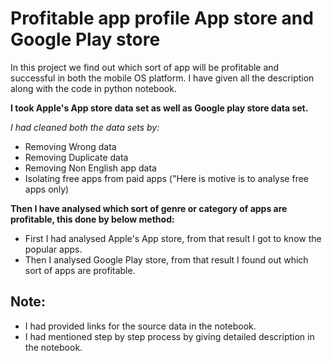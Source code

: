 # Profitable app profile App store and Google Play store
In this project we find out which sort of app will be profitable and successful in both the mobile OS platform. I have given all the description along with the code in python notebook.

**I took Apple's App store data set as well as Google play store data set.**

*I had cleaned both the data sets by:*

 * Removing Wrong data
 * Removing Duplicate data
 * Removing Non English app data
 * Isolating free apps from paid apps ("Here is motive is to analyse free apps only)
 
**Then I have analysed which sort of genre or category of apps are profitable, this done by below method:**

 * First I had analysed Apple's App store, from that result I got to know the popular apps.
 * Then I analysed Google Play store, from that result I found out which sort of apps are profitable.
 
## Note:

 * I had provided links for the source data in the notebook.
 * I had mentioned step by step process by giving detailed description in the notebook. 
